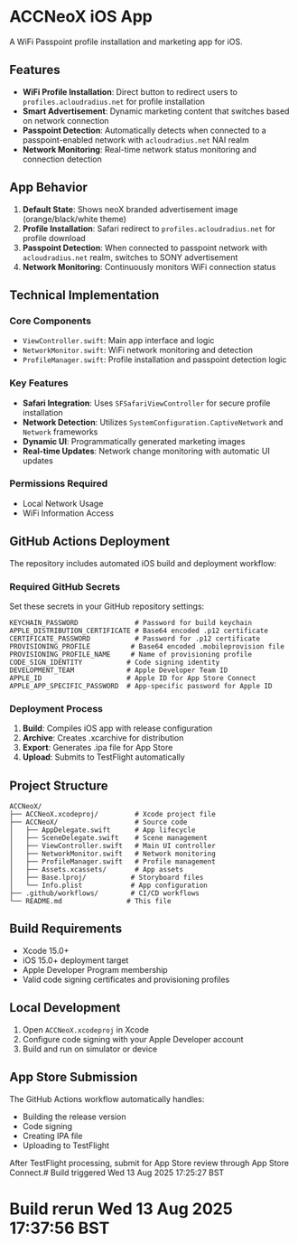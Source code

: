 # ACCNeoX iOS App

A WiFi Passpoint profile installation and marketing app for iOS.

## Features

- **WiFi Profile Installation**: Direct button to redirect users to `profiles.acloudradius.net` for profile installation
- **Smart Advertisement**: Dynamic marketing content that switches based on network connection
- **Passpoint Detection**: Automatically detects when connected to a passpoint-enabled network with `acloudradius.net` NAI realm
- **Network Monitoring**: Real-time network status monitoring and connection detection

## App Behavior

1. **Default State**: Shows neoX branded advertisement image (orange/black/white theme)
2. **Profile Installation**: Safari redirect to `profiles.acloudradius.net` for profile download
3. **Passpoint Detection**: When connected to passpoint network with `acloudradius.net` realm, switches to SONY advertisement
4. **Network Monitoring**: Continuously monitors WiFi connection status

## Technical Implementation

### Core Components

- `ViewController.swift`: Main app interface and logic
- `NetworkMonitor.swift`: WiFi network monitoring and detection
- `ProfileManager.swift`: Profile installation and passpoint detection logic

### Key Features

- **Safari Integration**: Uses `SFSafariViewController` for secure profile installation
- **Network Detection**: Utilizes `SystemConfiguration.CaptiveNetwork` and `Network` frameworks
- **Dynamic UI**: Programmatically generated marketing images
- **Real-time Updates**: Network change monitoring with automatic UI updates

### Permissions Required

- Local Network Usage
- WiFi Information Access

## GitHub Actions Deployment

The repository includes automated iOS build and deployment workflow:

### Required GitHub Secrets

Set these secrets in your GitHub repository settings:

```
KEYCHAIN_PASSWORD              # Password for build keychain
APPLE_DISTRIBUTION_CERTIFICATE # Base64 encoded .p12 certificate
CERTIFICATE_PASSWORD           # Password for .p12 certificate
PROVISIONING_PROFILE          # Base64 encoded .mobileprovision file
PROVISIONING_PROFILE_NAME     # Name of provisioning profile
CODE_SIGN_IDENTITY           # Code signing identity
DEVELOPMENT_TEAM             # Apple Developer Team ID
APPLE_ID                     # Apple ID for App Store Connect
APPLE_APP_SPECIFIC_PASSWORD  # App-specific password for Apple ID
```

### Deployment Process

1. **Build**: Compiles iOS app with release configuration
2. **Archive**: Creates .xcarchive for distribution
3. **Export**: Generates .ipa file for App Store
4. **Upload**: Submits to TestFlight automatically

## Project Structure

```
ACCNeoX/
├── ACCNeoX.xcodeproj/         # Xcode project file
├── ACCNeoX/                   # Source code
│   ├── AppDelegate.swift      # App lifecycle
│   ├── SceneDelegate.swift    # Scene management
│   ├── ViewController.swift   # Main UI controller
│   ├── NetworkMonitor.swift   # Network monitoring
│   ├── ProfileManager.swift   # Profile management
│   ├── Assets.xcassets/       # App assets
│   ├── Base.lproj/           # Storyboard files
│   └── Info.plist            # App configuration
├── .github/workflows/        # CI/CD workflows
└── README.md                # This file
```

## Build Requirements

- Xcode 15.0+
- iOS 15.0+ deployment target
- Apple Developer Program membership
- Valid code signing certificates and provisioning profiles

## Local Development

1. Open `ACCNeoX.xcodeproj` in Xcode
2. Configure code signing with your Apple Developer account
3. Build and run on simulator or device

## App Store Submission

The GitHub Actions workflow automatically handles:
- Building the release version
- Code signing
- Creating IPA file
- Uploading to TestFlight

After TestFlight processing, submit for App Store review through App Store Connect.# Build triggered Wed 13 Aug 2025 17:25:27 BST
# Build rerun Wed 13 Aug 2025 17:37:56 BST
